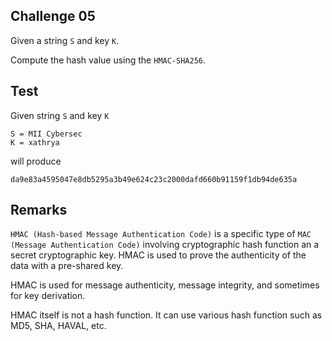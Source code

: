 ## Challenge 05

Given a string `S` and key `K`.

Compute the hash value using the `HMAC-SHA256`.

## Test

Given string `S` and key `K`

```
S = MII Cybersec
K = xathrya
```

will produce

```
da9e83a4595047e8db5295a3b49e624c23c2000dafd660b91159f1db94de635a
```

## Remarks

`HMAC (Hash-based Message Authentication Code)` is a specific type of `MAC (Message Authentication Code)` involving cryptographic hash function an a secret cryptographic key. HMAC is used to prove the authenticity of the data with a pre-shared key.

HMAC is used for message authenticity, message integrity, and sometimes for key derivation.

HMAC itself is not a hash function. It can use various hash function such as MD5, SHA, HAVAL, etc.